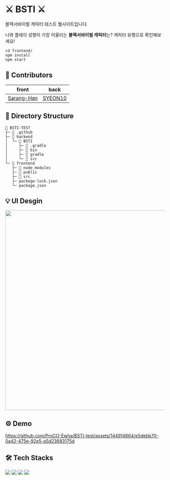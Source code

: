 # ⚔️ BSTI ⚔️
블랙서바이벌 캐릭터 테스트 웹사이트입니다.

나와 플레이 성향이 가장 어울리는 **블랙서바이벌 캐릭터**는?
캐릭터 유형으로 확인해보세요!

```
cd frontend/
npm install
npm start
```

## 👥 Contributors

| front | back |
|---|---|
| [Sarang-Han](https://github.com/Sarang-Han) | [SYEON10](https://github.com/SYEON10) |


## 📂 Directory Structure
```
📂 BSTI-TEST
├─ 📂 .github
├─ 📂 backend           
│  └─ 📂 BSTI
│     ├─ 📂 .gradle
│     ├─ 📂 bin
│     ├─ 📂 gradle
│     └─ 📂 src
└─ 📂 frontend          
   ├─ 📂 node_modules
   ├─ 📂 public
   ├─ 📂 src
   ├─ packege-lock.json
   └─ package.json
```

## 💡 UI Desgin
<img width="630" src="https://github.com/ProCO-Ewha/BSTI-test/assets/144914664/e3363449-02bf-4dda-9796-d08bc8468060">

## ⚙️ Demo


https://github.com/ProCO-Ewha/BSTI-test/assets/144914664/e5debb70-0a42-475e-92e5-a5d23683175d



## 🛠️ Tech Stacks
<img src="https://skillicons.dev/icons?i=react"/> <img src="https://skillicons.dev/icons?i=spring"/> <img src="https://skillicons.dev/icons?i=aws"/> <img src="https://skillicons.dev/icons?i=notion"/>
